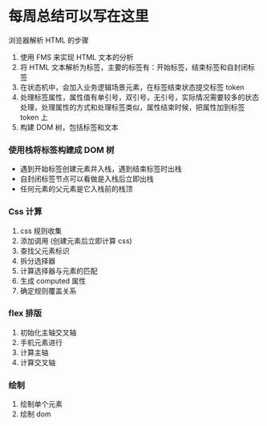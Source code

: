 # 每周总结可以写在这里

浏览器解析 HTML 的步骤

1. 使用 FMS 来实现 HTML 文本的分析
2. 将 HTML 文本解析为标签，主要的标签有：开始标签，结束标签和自封闭标签
3. 在状态机中，会加入业务逻辑场景元素，在标签结束状态提交标签 token
4. 处理标签属性，属性值有单引号，双引号，无引号，实际情况需要较多的状态处理，处理属性的方式和处理标签类似，属性结束时候，把属性加到标签 token 上
5. 构建 DOM 树，包括标签和文本

### 使用栈将标签构建成 DOM 树

-   遇到开始标签创建元素并入栈，遇到结束标签时出栈
-   自封闭标签节点可以看做是入栈后立即出栈
-   任何元素的父元素是它入栈前的栈顶

### Css 计算

1. css 规则收集
2. 添加调用 (创建元素后立即计算 css)
3. 查找父元素标识
4. 拆分选择器
5. 计算选择器与元素的匹配
6. 生成 computed 属性
7. 确定规则覆盖关系

### flex 排版

1. 初始化主轴交叉轴
2. 手机元素进行
3. 计算主轴
4. 计算交叉轴

### 绘制

1. 绘制单个元素
2. 绘制 dom
